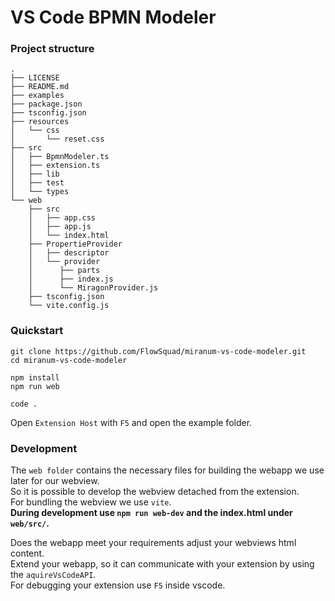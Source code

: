# VS Code BPMN Modeler

### Project structure
```
.
├── LICENSE
├── README.md
├── examples
├── package.json
├── tsconfig.json
├── resources
│   └── css
│       └── reset.css
├── src
│   ├── BpmnModeler.ts
│   ├── extension.ts
│   ├── lib
│   ├── test
│   └── types
└── web
    ├── src
    │   ├── app.css
    │   ├── app.js
    │   └── index.html
    ├── PropertieProvider
    │   ├── descriptor
    │   └── provider
    │      ├── parts
    │      ├── index.js
    │      └── MiragonProvider.js
    ├── tsconfig.json
    └── vite.config.js
```

### Quickstart
```shell
git clone https://github.com/FlowSquad/miranum-vs-code-modeler.git
cd miranum-vs-code-modeler
```
```shell
npm install
npm run web
```
```shell
code .
```
Open `Extension Host` with `F5` and open the example folder.

### Development
The `web folder` contains the necessary files for building the webapp we use later for our webview.  
So it is possible to develop the webview detached from the extension.  
For bundling the webview we use `vite`.  
**During development use `npm run web-dev` and the index.html under `web/src/`.**

Does the webapp meet your requirements adjust your webviews html content.  
Extend your webapp, so it can communicate with your extension by using the `aquireVsCodeAPI`.  
For debugging your extension use `F5` inside vscode.  